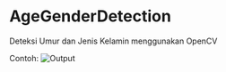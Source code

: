 # AgeGenderDetection

Deteksi Umur dan Jenis Kelamin menggunakan OpenCV

Contoh: 
![Output](https://user-images.githubusercontent.com/89855750/224960263-549ab456-bf36-45d2-84b6-2d267575735b.jpeg)
